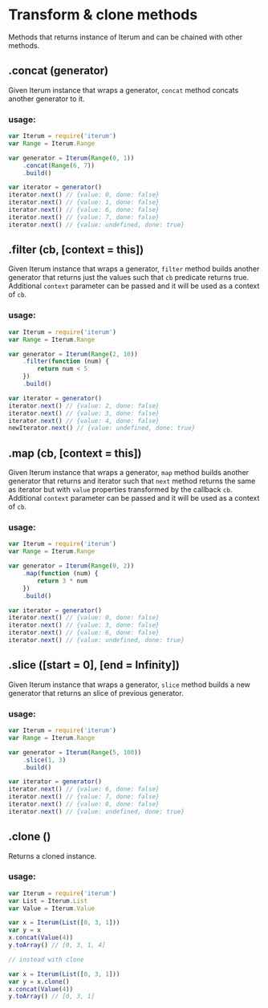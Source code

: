 # Transform & clone methods
Methods that returns instance of Iterum and can be chained with other methods.

## .concat (generator)

Given Iterum instance that wraps a generator, `concat` method concats another generator to it. 

### usage:
``` javascript
var Iterum = require('iterum')
var Range = Iterum.Range

var generator = Iterum(Range(0, 1))
    .concat(Range(6, 7))
    .build()

var iterator = generator()
iterator.next() // {value: 0, done: false}
iterator.next() // {value: 1, done: false}
iterator.next() // {value: 6, done: false}
iterator.next() // {value: 7, done: false}
iterator.next() // {value: undefined, done: true}
```

## .filter (cb, [context = this])

Given Iterum instance that wraps a generator, `filter` method builds another generator that returns just the values such that `cb` predicate returns true. Additional `context` parameter can be passed and it will be used as a context of `cb`.

### usage:
``` javascript
var Iterum = require('iterum')
var Range = Iterum.Range

var generator = Iterum(Range(2, 10))
    .filter(function (num) {
        return num < 5
    })
    .build()

var iterator = generator()
iterator.next() // {value: 2, done: false}
iterator.next() // {value: 3, done: false}
iterator.next() // {value: 4, done: false}
newIterator.next() // {value: undefined, done: true}
```

## .map (cb, [context = this])

Given Iterum instance that wraps a generator, `map` method builds another generator that returns and iterator such that `next` method returns the same as iterator but with `value` properties transformed by the callback `cb`. Additional `context` parameter can be passed and it will be used as a context of `cb`.

### usage:
``` javascript
var Iterum = require('iterum')
var Range = Iterum.Range

var generator = Iterum(Range(0, 2))
    .map(function (num) {
        return 3 * num
    })
    .build()

var iterator = generator()
iterator.next() // {value: 0, done: false}
iterator.next() // {value: 3, done: false}
iterator.next() // {value: 6, done: false}
iterator.next() // {value: undefined, done: true}
```
## .slice ([start = 0], [end = Infinity])

Given Iterum instance that wraps a generator, `slice` method builds a new generator that returns an slice of previous generator.

### usage:
``` javascript
var Iterum = require('iterum')
var Range = Iterum.Range

var generator = Iterum(Range(5, 100))
    .slice(1, 3)
    .build()

var iterator = generator()
iterator.next() // {value: 6, done: false}
iterator.next() // {value: 7, done: false}
iterator.next() // {value: 8, done: false}
iterator.next() // {value: undefined, done: true}
```

## .clone ()

Returns a cloned instance. 

### usage:
``` javascript
var Iterum = require('iterum')
var List = Iterum.List
var Value = Iterum.Value

var x = Iterum(List([0, 3, 1]))
var y = x
x.concat(Value(4))
y.toArray() // [0, 3, 1, 4]

// instead with clone

var x = Iterum(List([0, 3, 1]))
var y = x.clone()
x.concat(Value(4))
y.toArray() // [0, 3, 1]
```
